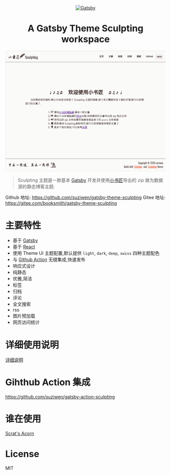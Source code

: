 <p align="center">
  <a href="https://www.gatsbyjs.org">
    <img alt="Gatsby" src="https://www.gatsbyjs.org/monogram.svg" width="60" />
  </a>
</p>
<h1 align="center">
  A Gatsby Theme Sculpting workspace
</h1>

![screenshot](screenshot.png)

> Sculpting 主题是一款基本 [Gatsby](https://www.gatsbyjs.org/) 开发并使用[小书匠](http://markdown.xiaoshujiang.com)导出的 zip 做为数据源的静态博客主题.

Github 地址: https://github.com/suziwen/gatsby-theme-sculpting
Gitee  地址: https://gitee.com/booksmith/gatsby-theme-sculpting

# 主要特性

 - 基于 [Gatsby](https://www.gatsbyjs.org/)
 - 基于 [React](https://reactjs.org/)
 - 使用 Theme UI 主题配置,默认提供 `light`, `dark`, `deep`, `swiss` 四种主题配色
 - 与 [Github Action](https://github.com/features/actions) 无缝集成,快速发布
 - 响应式设计
 - 纯静态
 - 优雅,简洁
 - 标签
 - 归档
 - 评论
 - 全文搜索
 - rss
 - 图片预加载
 - 网页访问统计




# 详细使用说明

[详细说明](theme/README.md)

# Gihthub Action 集成

https://github.com/suziwen/gatsby-action-sculpting

# 谁在使用

[Scrat's Acorn](https://suziwen.github.io/acorns/)

# License

MIT
